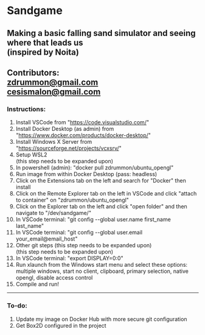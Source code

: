 # Sandgame
Making a basic falling sand simulator and seeing where that leads us \
(inspired by Noita)
---
Contributors: \
zdrummon@gmail.com  \
cesismalon@gmail.com
---
### Instructions:
1. Install VSCode from "https://code.visualstudio.com/"
2. Install Docker Desktop (as admin) from "https://www.docker.com/products/docker-desktop/"
3. Install Windows X Server from "https://sourceforge.net/projects/vcxsrv/"
4. Setup WSL2 \
        (this step needs to be expanded upon)
5. In powershell (admin): "docker pull zdrummon/ubuntu_opengl"
6. Run image from within Docker Desktop (pass: headless)
7. Click on the Extensions tab on the left and search for "Docker" then install
8. Click on the Remote Explorer tab on the left in VSCode and click "attach to container" on "zdrummon/ubuntu_opengl"
9. Click on the Explorer tab on the left and click "open folder" and then navigate to "/dev/sandgame/"
10. In VSCode terminal: "git config --global user.name first_name last_name"
11. In VSCode terminal: "git config --global user.email your_email@email_host"
12. Other git steps (this step needs to be expanded upon) \
        (this step needs to be expanded upon)
12. In VSCode terminal: "export DISPLAY=0:0"
13. Run xlaunch from the Windows start menu and select these options:\
        multiple windows, start no client, clipboard, primary selection, native opengl, disable access control
14. Compile and run!
---
### To-do:
1. Update my image on Docker Hub with more secure git configuration
2. Get Box2D configured in the project
